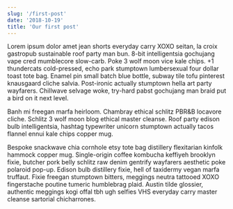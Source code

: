 ```yaml
---
slug: '/first-post'
date: '2018-10-19'
title: 'Our first post'
---
```


Lorem ipsum dolor amet jean shorts everyday carry XOXO seitan, la croix gastropub sustainable roof party man bun. 8-bit intelligentsia gochujang vape cred mumblecore slow-carb. Poke 3 wolf moon vice kale chips. +1 thundercats cold-pressed, echo park stumptown lumbersexual four dollar toast tote bag. Enamel pin small batch blue bottle, subway tile tofu pinterest knausgaard cliche salvia. Post-ironic actually stumptown hella art party wayfarers. Chillwave selvage woke, try-hard pabst gochujang man braid put a bird on it next level.

Banh mi freegan marfa heirloom. Chambray ethical schlitz PBR&B locavore cliche. Schlitz 3 wolf moon blog ethical master cleanse. Roof party edison bulb intelligentsia, hashtag typewriter unicorn stumptown actually tacos flannel ennui kale chips copper mug.

Bespoke snackwave chia cornhole etsy tote bag distillery flexitarian kinfolk hammock copper mug. Single-origin coffee kombucha keffiyeh brooklyn fixie, butcher pork belly schlitz raw denim gentrify wayfarers aesthetic poke polaroid pop-up. Edison bulb distillery fixie, hell of taxidermy vegan marfa truffaut. Fixie freegan stumptown bitters, meggings neutra tattooed XOXO fingerstache poutine tumeric humblebrag plaid. Austin tilde glossier, authentic meggings kogi offal tbh ugh selfies VHS everyday carry master cleanse sartorial chicharrones.
